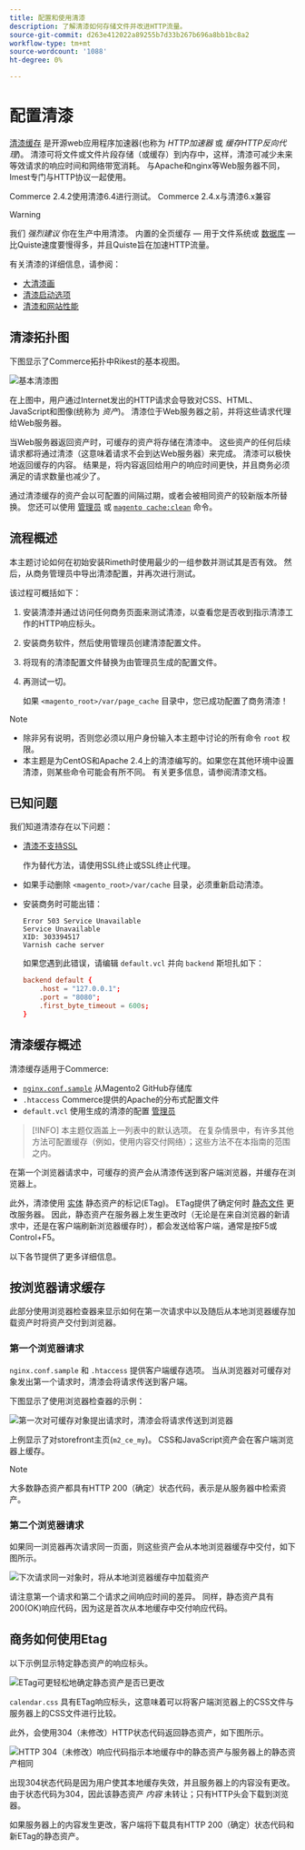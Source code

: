 ```yaml
---
title: 配置和使用清漆
description: 了解清漆如何存储文件并改进HTTP流量。
source-git-commit: d263e412022a89255b7d33b267b696a8bb1bc8a2
workflow-type: tm+mt
source-wordcount: '1088'
ht-degree: 0%

---
```



# 配置清漆

[清漆缓存] 是开源web应用程序加速器(也称为 _HTTP加速器_ 或 _缓存HTTP反向代理_)。 清漆可将文件或文件片段存储（或缓存）到内存中，这样，清漆可减少未来等效请求的响应时间和网络带宽消耗。 与Apache和nginx等Web服务器不同，Imest专门与HTTP协议一起使用。

Commerce 2.4.2使用清漆6.4进行测试。 Commerce 2.4.x与清漆6.x兼容

>[!WARNING]
>
>我们 _强烈建议_ 你在生产中用清漆。 内置的全页缓存 — 用于文件系统或 [数据库] — 比Quiste速度要慢得多，并且Quiste旨在加速HTTP流量。

有关清漆的详细信息，请参阅：

- [大清漆画]
- [清漆启动选项]
- [清漆和网站性能]

## 清漆拓扑图

下图显示了Commerce拓扑中Rikest的基本视图。

![基本清漆图](../../assets/configuration/varnish-basic.png)

在上图中，用户通过Internet发出的HTTP请求会导致对CSS、HTML、JavaScript和图像(统称为 _资产_)。 清漆位于Web服务器之前，并将这些请求代理给Web服务器。

当Web服务器返回资产时，可缓存的资产将存储在清漆中。 这些资产的任何后续请求都将通过清漆（这意味着请求不会到达Web服务器）来完成。 清漆可以极快地返回缓存的内容。 结果是，将内容返回给用户的响应时间更快，并且商务必须满足的请求数量也减少了。

通过清漆缓存的资产会以可配置的间隔过期，或者会被相同资产的较新版本所替换。 您还可以使用 [管理员](https://glossary.magento.com/magento-admin) 或 [`magento cache:clean`](../cli/manage-cache.md#clean-and-flush-cache-types) 命令。

## 流程概述

本主题讨论如何在初始安装Rimeth时使用最少的一组参数并测试其是否有效。 然后，从商务管理员中导出清漆配置，并再次进行测试。

该过程可概括如下：

1. 安装清漆并通过访问任何商务页面来测试清漆，以查看您是否收到指示清漆工作的HTTP响应标头。
1. 安装商务软件，然后使用管理员创建清漆配置文件。
1. 将现有的清漆配置文件替换为由管理员生成的配置文件。
1. 再测试一切。

   如果 `<magento_root>/var/page_cache` 目录中，您已成功配置了商务清漆！

>[!NOTE]
- 除非另有说明，否则您必须以用户身份输入本主题中讨论的所有命令 `root` 权限。
- 本主题是为CentOS和Apache 2.4上的清漆编写的。如果您在其他环境中设置清漆，则某些命令可能会有所不同。 有关更多信息，请参阅清漆文档。


## 已知问题

我们知道清漆存在以下问题：

- [清漆不支持SSL]

   作为替代方法，请使用SSL终止或SSL终止代理。

- 如果手动删除 `<magento_root>/var/cache` 目录，必须重新启动清漆。

- 安装商务时可能出错：

   ```terminal
   Error 503 Service Unavailable
   Service Unavailable
   XID: 303394517
   Varnish cache server
   ```

   如果您遇到此错误，请编辑 `default.vcl` 并向 `backend` 斯坦扎如下：

   ```conf
   backend default {
       .host = "127.0.0.1";
       .port = "8080";
       .first_byte_timeout = 600s;
   }
   ```

## 清漆缓存概述

清漆缓存适用于Commerce:

- [`nginx.conf.sample`](https://github.com/magento/magento2/blob/2.4/nginx.conf.sample) 从Magento2 GitHub存储库
- `.htaccess` Commerce提供的Apache的分布式配置文件
- `default.vcl` 使用生成的清漆的配置 [管理员](../cache/config-varnish-magento.md)

>[!INFO]
本主题仅涵盖上一列表中的默认选项。 在复杂情景中，有许多其他方法可配置缓存（例如，使用内容交付网络）；这些方法不在本指南的范围之内。

在第一个浏览器请求中，可缓存的资产会从清漆传送到客户端浏览器，并缓存在浏览器上。

此外，清漆使用 [实体](https://glossary.magento.com/entity) 静态资产的标记(ETag)。 ETag提供了确定何时 [静态文件](https://glossary.magento.com/static-files) 更改服务器。 因此，静态资产在服务器上发生更改时（无论是在来自浏览器的新请求中，还是在客户端刷新浏览器缓存时），都会发送给客户端，通常是按F5或Control+F5。

以下各节提供了更多详细信息。

## 按浏览器请求缓存

此部分使用浏览器检查器来显示如何在第一次请求中以及随后从本地浏览器缓存加载资产时将资产交付到浏览器。

### 第一个浏览器请求

`nginx.conf.sample` 和 `.htaccess` 提供客户端缓存选项。 当从浏览器对可缓存对象发出第一个请求时，清漆会将请求传送到客户端。

下图显示了使用浏览器检查器的示例：

![第一次对可缓存对象提出请求时，清漆会将请求传送到浏览器](../../assets/configuration/varnish-apache-first-visit.png)

上例显示了对storefront主页(`m2_ce_my`)。 CSS和JavaScript资产会在客户端浏览器上缓存。

>[!NOTE]
大多数静态资产都具有HTTP 200（确定）状态代码，表示是从服务器中检索资产。

### 第二个浏览器请求

如果同一浏览器再次请求同一页面，则这些资产会从本地浏览器缓存中交付，如下图所示。

![下次请求同一对象时，将从本地浏览器缓存中加载资产](../../assets/configuration/varnish-apache-second-visit.png)

请注意第一个请求和第二个请求之间响应时间的差异。 同样，静态资产具有200(OK)响应代码，因为这是首次从本地缓存中交付响应代码。

## 商务如何使用Etag

以下示例显示特定静态资产的响应标头。

![ETag可更轻松地确定静态资产是否已更改](../../assets/configuration/varnish-etag.png)

`calendar.css` 具有ETag响应标头，这意味着可以将客户端浏览器上的CSS文件与服务器上的CSS文件进行比较。

此外，会使用304（未修改）HTTP状态代码返回静态资产，如下图所示。

![HTTP 304（未修改）响应代码指示本地缓存中的静态资产与服务器上的静态资产相同](../../assets/configuration/varnish-304.png)

出现304状态代码是因为用户使其本地缓存失效，并且服务器上的内容没有更改。 由于状态代码为304，因此该静态资产 _内容_ 未转让；只有HTTP头会下载到浏览器。

如果服务器上的内容发生更改，客户端将下载具有HTTP 200（确定）状态代码和新ETag的静态资产。

<!-- Link Definitions -->

[数据库]: https://developer.adobe.com/commerce/php/development/cache/partial/database-caching/
[大清漆画]: https://www.varnish-cache.org/docs/trunk/users-guide/intro.html
[清漆缓存]: https://varnish-cache.org
[清漆启动选项]: https://www.varnish-cache.org/docs/trunk/reference/varnishd.html#ref-varnishd-options
[清漆和网站性能]: https://www.varnish-cache.org/docs/trunk/users-guide/performance.html#users-performance
[清漆不支持SSL]: https://www.varnish-cache.org/docs/3.0/phk/ssl.html

